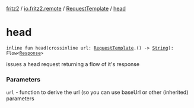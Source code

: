 [fritz2](../../index.md) / [io.fritz2.remote](../index.md) / [RequestTemplate](index.md) / [head](./head.md)

# head

`inline fun head(crossinline url: `[`RequestTemplate`](index.md)`.() -> `[`String`](https://kotlinlang.org/api/latest/jvm/stdlib/kotlin/-string/index.html)`): Flow<`[`Response`](https://kotlinlang.org/api/latest/jvm/stdlib/org.w3c.fetch/-response/index.html)`>`

issues a head request returning a flow of it's response

### Parameters

`url` - function to derive the url (so you can use baseUrl or other (inherited) parameters